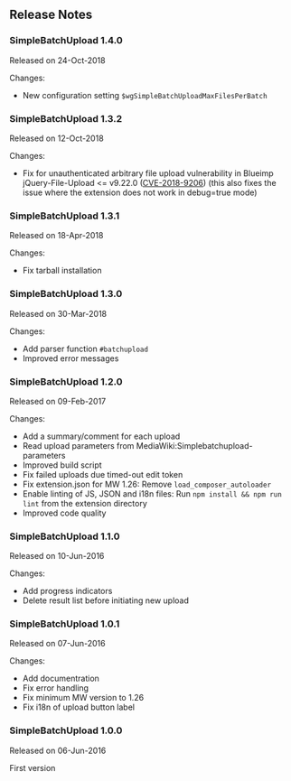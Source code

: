 ## Release Notes

### SimpleBatchUpload 1.4.0

Released on 24-Oct-2018

Changes:
* New configuration setting `$wgSimpleBatchUploadMaxFilesPerBatch`

### SimpleBatchUpload 1.3.2

Released on 12-Oct-2018

Changes:
* Fix for unauthenticated arbitrary file upload vulnerability in Blueimp
  jQuery-File-Upload <= v9.22.0 ([CVE-2018-9206](https://nvd.nist.gov/vuln/detail/CVE-2018-9206))
  (this also fixes the issue where the extension does not work in debug=true mode)

### SimpleBatchUpload 1.3.1

Released on 18-Apr-2018

Changes:
* Fix tarball installation

### SimpleBatchUpload 1.3.0

Released on 30-Mar-2018

Changes:
* Add parser function `#batchupload`
* Improved error messages

### SimpleBatchUpload 1.2.0

Released on 09-Feb-2017

Changes:
* Add a summary/comment for each upload
* Read upload parameters from MediaWiki:Simplebatchupload-parameters
* Improved build script
* Fix failed uploads due timed-out edit token
* Fix extension.json for MW 1.26: Remove `load_composer_autoloader`
* Enable linting of JS, JSON and i18n files:
  Run `npm install && npm run lint` from the extension directory
* Improved code quality

### SimpleBatchUpload 1.1.0

Released on 10-Jun-2016

Changes:
* Add progress indicators
* Delete result list before initiating new upload

### SimpleBatchUpload 1.0.1

Released on 07-Jun-2016

Changes:
* Add documentration
* Fix error handling
* Fix minimum MW version to 1.26
* Fix i18n of upload button label

### SimpleBatchUpload 1.0.0

Released on 06-Jun-2016

First version
